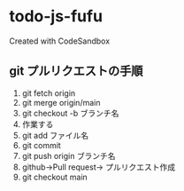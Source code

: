 # todo-js-fufu

Created with CodeSandbox

## git プルリクエストの手順

1. git fetch origin
1. git merge origin/main
1. git checkout -b ブランチ名
1. 作業する
1. git add ファイル名
1. git commit
1. git push origin ブランチ名
1. github→Pull request→ プルリクエスト作成
1. git checkout main
